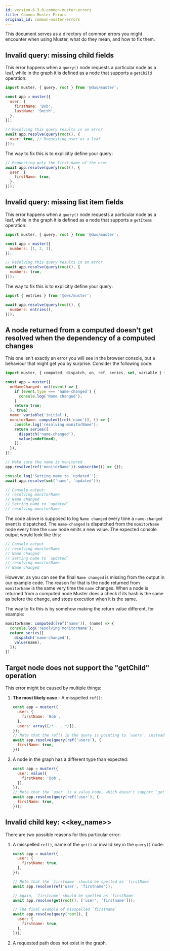 ```yaml
---
id: version-6.3.0-common-muster-errors
title: Common Muster Errors
original_id: common-muster-errors
---
```


This document serves as a directory of common errors you might encounter when using Muster, what do they mean, and how to fix them.


## Invalid query: missing child fields

This error happens when a `query()` node requests a particular node as a leaf, while in the graph it is defined as a node that supports a `getChild` operation:
```js
import muster, { query, root } from '@dws/muster';

const app = muster({
  user: {
    firstName: 'Bob',
    lastName: 'Smith',
  },
});

// Resolving this query results in an error
await app.resolve(query(root(), {
  user: true, // Requesting user as a leaf
}));
```
The way to fix this is to explicitly define your query:
```js
// Requesting only the first name of the user
await app.resolve(query(root(), {
  user: {
    firstName: true,
  },
}));
``` 


## Invalid query: missing list item fields

This error happens when a `query()` node requests a particular node as a leaf, while in the graph it is defined as a node that supports a `getItems` operation:
```js
import muster, { query, root } from '@dws/muster';

const app = muster({
  numbers: [1, 2, 3],
});

// Resolving this query results in an error
await app.resolve(query(root(), {
  numbers: true,
}));
```
The way to fix this is to explicitly define your query:
```js
import { entries } from '@dws/muster';

await app.resolve(query(root(), {
  numbers: entries(),
}));
```


## A node returned from a computed doesn't get resolved when the dependency of a computed changes

This one isn't exactly an error you will see in the browser console, but a behaviour that might get you by surprise.
Consider the following code:
```js
import muster, { computed, dispatch, on, ref, series, set, variable } from '@dws/muster';

const app = muster({
  onNameChanged: on((event) => {
    if (event.type === 'name-changed') {
      console.log('Name changed');      
    }
    return true;
  }, true),
  name: variable('initial'),
  monitorName: computed([ref('name')], () => {
    console.log('resolving monitorName');
    return series([
      dispatch('name-changed'),
      value(undefined),
    ]);
  }),
});

// Make sure the name is monitored
app.resolve(ref('monitorName')).subscribe(() => {});

console.log('Setting name to `updated`');
await app.resolve(set('name', 'updated'));

// Console output:
// resolving monitorName
// Name changed
// Setting name to `updated`
// resolving monitorName
```
The code above is supposed to log `Name changed` every time a `name-changed` event is dispatched. The `name-changed` is dispatched from the `monitorName` node every time the `name` node emits a new value.
The expected console output would look like this:
```js
// Console output
// resolving monitorName
// Name changed
// Setting name to `updated`
// resolving monitorName
// Name changed
```
However, as you can see the final `Name changed` is missing from the output in our example code. The reason for that is the node returned from `monitorName` is the same very time the `name` changes. When a node is returned from a computed node Muster does a check if its hash is the same as before the change, and stops execution when it is the same.

The way to fix this is by somehow making the return value different, for example:
```js
monitorName: computed([ref('name')], (name) => {
  console.log('resolving monitorName');
  return series([
    dispatch('name-changed'),
    value(name),
  ]);
})
```

## Target node does not support the "getChild" operation

This error might be caused by multiple things:

1. **The most likely case** - A misspelled `ref()`:
    ```js
    const app = muster({
      user: {
        firstName: 'Bob',
      },
      users: array([/* ... */]),
    });
    // Note that the ref() in the query is pointing to `users`, instead of `user`.
    await app.resolve(query(ref('users'), {
      firstName: true,
    }))
    ```
2. A node in the graph has a different type than expected:
    ```js
    const app = muster({
      user: value({
        firstName: 'Bob',
      }),
    });
    // Note that the `user` is a value node, which doesn't support `getChild` operation.
    await app.resolve(query(ref('user'), {
      firstName: true,
    }));
    ```
    
## Invalid child key: <<key_name>>

There are two possible reasons for this particular error:

1. A misspelled `ref()`, name of the `get()` or invalid key in the `query()` node:
    ```js
    const app = muster({
      user: {
        firstName: true,     
      },
    });
    
    // Note that the `firstname` should be spelled as `firstName`
    await app.resolve(ref('user', 'firstname'));
 
    // Again, `firstname` should be spelled as `firstName`
    await app.resolve(get(root(), ['user', 'firstname']));
 
    // The final example of misspelled `firstname`
    await app.resolve(query(root(), {
      user: {
        firstname: true,     
      },
    }));
    ```
2. A requested path does not exist in the graph.
